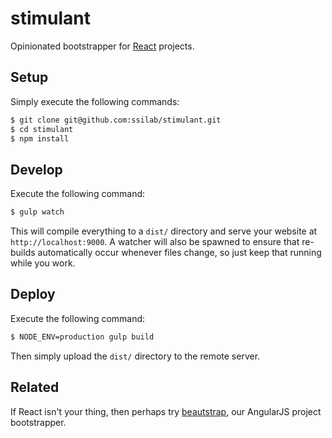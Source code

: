# stimulant

Opinionated bootstrapper for [React](https://facebook.github.io/react/) projects.

## Setup

Simply execute the following commands:

```bash
$ git clone git@github.com:ssilab/stimulant.git
$ cd stimulant
$ npm install
```

## Develop

Execute the following command:

```bash
$ gulp watch
```

This will compile everything to a `dist/` directory and serve your website at `http://localhost:9000`. A watcher will also be spawned to ensure that re-builds automatically occur whenever files change, so just keep that running while you work.

## Deploy

Execute the following command:

```bash
$ NODE_ENV=production gulp build
```

Then simply upload the `dist/` directory to the remote server.

## Related

If React isn't your thing, then perhaps try [beautstrap](https://github.com/ssilab/beautstrap), our AngularJS project bootstrapper.
